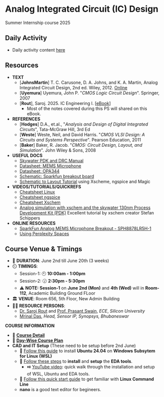 # Analog Integrated Circuit (IC) Design
Summer Internship course 2025

## Daily Activity

- Daily activity content [here](content/daily-activity.md)

## Resources

- **TEXT**
  - [**JohnsMartin**] T. C. Carusone, D. A. Johns, and K. A. Martin, Analog Integrated Circuit Design, 2nd ed. Wiley, 2012. [Online](https://www.box.com/s/38df9et7alvxdbu/JohnsMartinCarusone-AnalogICDesign-2ndEd-Wiley-2012.pdf?dl=0)
  - [**Uyemura**] Uyemura, John P. "*CMOS Logic Circuit Design*". Springer, 2007
  - [**Rout**], Saroj. 2025. IC Engineering I. [[eBook](https://mixignal-press.github.io/ebook-ice1/)]
    - Most of the notes covered during this PS will shared on this eBook.
- **REFERENCES**
  - [**Hodges**] D.A., et.al., "_Analysis and Design of Digital Integrated Circuits_", Tata-McGraw Hill, 3rd Ed
  - [**Weste**] Weste, Neil, and David Harris. "*CMOS VLSI Design: A Circuits and Systems Perspective*". Pearson Education, 2011 
  - [**Baker**] Baker, R. Jacob. "*CMOS: Circuit Design, Layout, and Simulation*". John Wiley & Sons, 2008
- **USEFUL DOCS**
  - [Skywater PDK and DRC Manual](docs/skywater-pdk-readthedocs-io-en-main.pdf)
  - [Datasheet: MEMS Microphone](https://cdn.sparkfun.com/assets/0/5/8/b/1/SPH8878LR5H-1_Lovato_DS.pdf)
  - [Datasheet: OPA344](https://www.ti.com/lit/ds/symlink/opa345.pdf?ts=1748277734116&ref_url=https%253A%252F%252Fwww.google.com%252F)
  - [Schematic: Sparkfun breakout board](https://cdn.sparkfun.com/assets/7/5/6/e/d/SparkFun_Analog_MEMS_Microphone_Breakout_SPH8878LR5H-1.pdf)
  - [Schematic to Layout Tutorial](docs/13_magic_inverter_sky130.pdf) using Xscheme, ngspice and Magic
- **VIDEOS/TUTORIALS/QUICKREFS**
  - [Cheatsheet Linux](content/cheatsheet_linux.md)
  - [Cheatsheet ngspice](content/cheatsheet_ngspice.md)
  - [Cheatsheet Xschem](content/cheatsheet_xschem.md)
  - [Analog simulation with xschem and the skywater 130nm Process Development Kit (PDK)](https://youtu.be/bYbkz8FXnsQ?si=dy1didcxfnXfHvWH&t=303) Excellent tutorial by xschem creator Stefan Schippers
- **ONLINE RESOURCES**
  - [SparkFun Analog MEMS Microphone Breakout - SPH8878LR5H-1](https://www.sparkfun.com/sparkfun-analog-mems-microphone-breakout-sph8878lr5h-1.html)
  - [Using Perplexity Spaces](https://www.perplexity.ai/hub/blog/a-student-s-guide-to-using-perplexity-spaces)


##  Course Venue & Timings

- 📆 **DURATION**: June 2nd till June 20th (3 weeks)
- ⏲️ **TIMINGS**:
  - Session-1: 🕙 **10:00am - 1:00pm**
  - Session-2: 🕝 **2:30pm - 5:30pm**
  - ⚠️ **NOTE: Session-1** on **June 2nd (Mon)** and **4th (Wed)** will in **Room-112**, Academic Building Ground FLoor
- 🏛️ **VENUE**: Room 656, 5th Floor, New Admin Building
- 👨‍🏫 **RESOURCE PERSONS**:
  - [Dr. Saroj Rout](https://sroutk.github.io) and [Prof. Prasant Swain](https://silicon.ac.in/wp-content/uploads/2022/04/Prasant-Kumar-Swain.pdf), *ECE*, *Silicon University*
  - [Mrinal Das](https://www.linkedin.com/in/mrinal-das-8314272/), *Head, Sensor IP, Synopsys, Bhubaneswar*

**COURSE INFORMATION**

- 🔗 [**Course Detail**](content/course-detail.md)
- 🔗 [**Day-Wise Course Plan**](content/Day-Wise-Plan.md)
- **CAD and IT Setup** (These need to be setup before 2nd June)
  - 🔗 [Follow this guide](content/cad-install-setup-wsl-ubuntu.md) to install **Ubuntu 24.04** on **Windows Subsytem for Linux (WSL)**
  - 🔗 [Follow these steps](content/cad-install-eda.md) to **install** and **setup** the **EDA tools**.
    - ⏯️ [YouTube video](https://youtu.be/-qRGRr0xy_c): quick walk through the installation and setup of WSL, Ubuntu and EDA tools.
  - 🔗 [Follow this quick start guide](https://www.makeuseof.com/tag/a-quick-guide-to-get-started-with-the-linux-command-line/) to get familiar with **Linux Command Line**
  - **nano** is a good text editor for begineers. 


